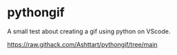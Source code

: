 # pythongif

A small test about creating a gif using python on VScode.

https://raw.githack.com/Ashttart/pythongif/tree/main
